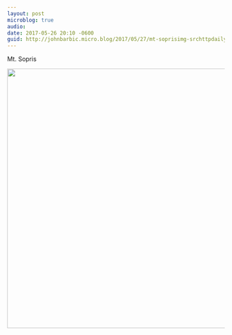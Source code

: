 ```yaml
---
layout: post
microblog: true
audio: 
date: 2017-05-26 20:10 -0600
guid: http://johnbarbic.micro.blog/2017/05/27/mt-soprisimg-srchttpdailymicrobloguploadsfcffjpg.html
---
```

Mt. Sopris

<img src="http://johnbarbic.micro.blog/uploads/2017/fc3951f6f6.jpg" width="600" height="600" style="height: auto" />
